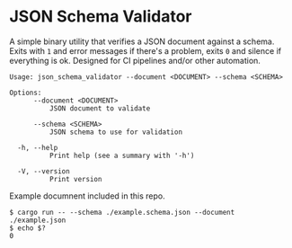 # JSON Schema Validator

A simple binary utility that verifies a JSON document against a schema.  Exits with `1` and error messages if there's a problem, exits `0` and silence if everything is ok.  Designed for CI pipelines and/or other automation.

```
Usage: json_schema_validator --document <DOCUMENT> --schema <SCHEMA>

Options:
      --document <DOCUMENT>
          JSON document to validate

      --schema <SCHEMA>
          JSON schema to use for validation

  -h, --help
          Print help (see a summary with '-h')

  -V, --version
          Print version
```

Example documnent included in this repo.
```
$ cargo run -- --schema ./example.schema.json --document ./example.json
$ echo $?
0
```
